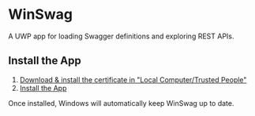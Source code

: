 # WinSwag
A UWP app for loading Swagger definitions and exploring REST APIs.

## Install the App
1. [Download & install the certificate in "Local Computer/Trusted People"](http://sven.vinkemeier.de/Downloads/WinSwag/WinSwag_TemporaryKey.pfx)
1. [Install the App](http://sven.vinkemeier.de/Apps/WinSwag)

Once installed, Windows will automatically keep WinSwag up to date.
